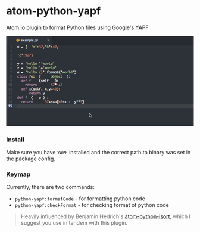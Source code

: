 # atom-python-yapf
Atom.io plugin to format Python files using Google's [YAPF](https://github.com/google/yapf)

![Screenshot](https://raw.githubusercontent.com/blacktop/atom-python-yapf/master/example_formatting.gif)

### Install

Make sure you have `YAPF` installed and the correct path to binary was set in the package config.

### Keymap

Currently, there are two commands:

* `python-yapf:formatCode` - for formatting python code
* `python-yapf:checkFormat` - for checking format of python code

> Heavily influenced by Benjamin Hedrich's [atom-python-isort](https://github.com/bh/atom-python-isort), which I suggest you use in tandem with this plugin.
